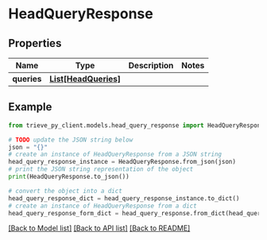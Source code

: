 # HeadQueryResponse


## Properties

Name | Type | Description | Notes
------------ | ------------- | ------------- | -------------
**queries** | [**List[HeadQueries]**](HeadQueries.md) |  | 

## Example

```python
from trieve_py_client.models.head_query_response import HeadQueryResponse

# TODO update the JSON string below
json = "{}"
# create an instance of HeadQueryResponse from a JSON string
head_query_response_instance = HeadQueryResponse.from_json(json)
# print the JSON string representation of the object
print(HeadQueryResponse.to_json())

# convert the object into a dict
head_query_response_dict = head_query_response_instance.to_dict()
# create an instance of HeadQueryResponse from a dict
head_query_response_form_dict = head_query_response.from_dict(head_query_response_dict)
```
[[Back to Model list]](../README.md#documentation-for-models) [[Back to API list]](../README.md#documentation-for-api-endpoints) [[Back to README]](../README.md)


